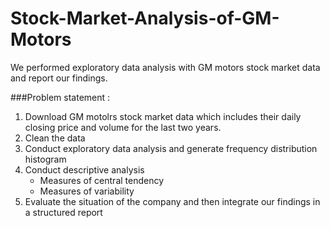 # Stock-Market-Analysis-of-GM-Motors
We performed exploratory data analysis with GM motors stock market data and report our findings.


###Problem statement : 
1.	Download GM motolrs stock market data which includes their daily closing price and volume for the last two years.
2.	Clean the data
3.	Conduct exploratory data analysis and generate frequency distribution histogram
4.	Conduct descriptive analysis
      * Measures of central tendency
      * Measures of variability
5.	Evaluate the situation of the company and then integrate our findings in a structured report 


